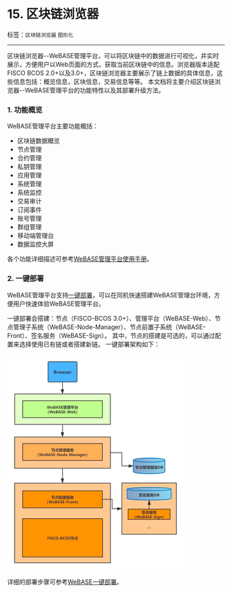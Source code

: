 # 15. 区块链浏览器
标签：``区块链浏览器`` ``图形化``

------

区块链浏览器--WeBASE管理平台，可以将区块链中的数据进行可视化，并实时展示，方便用户以Web页面的方式，获取当前区块链中的信息。浏览器版本适配FISCO BCOS 2.0+以及3.0+，区块链浏览器主要展示了链上数据的具体信息，这些信息包括：概览信息，区块信息，交易信息等等。
本文档将主要介绍区块链浏览器--WeBASE管理平台的功能特性以及其部署升级方法。

### 1. 功能概览
WeBASE管理平台主要功能概括：
- 区块链数据概览
- 节点管理
- 合约管理
- 私钥管理
- 应用管理
- 系统管理
- 系统监控
- 交易审计 
- 订阅事件
- 账号管理
- 群组管理
- 移动端管理台
- 数据监控大屏

各个功能详细描述可参考[WeBASE管理平台使用手册](https://webasedoc.readthedocs.io/zh_CN/latest/docs/WeBASE-Console-Suit/index.html)。

### 2. 一键部署
WeBASE管理平台支持[一键部署](https://webasedoc.readthedocs.io/zh_CN/lab-dev/docs/WeBASE/install.html)，可以在同机快速搭建WeBASE管理台环境，方便用户快速体验WeBASE管理平台。

一键部署会搭建：节点（FISCO-BCOS 3.0+）、管理平台（WeBASE-Web）、节点管理子系统（WeBASE-Node-Manager）、节点前置子系统（WeBASE-Front）、签名服务（WeBASE-Sign）。
其中，节点的搭建是可选的，可以通过配置来选择使用已有链或者搭建新链。
一键部署架构如下：

![](../../images/webase/img.png)

详细的部署步骤可参考[WeBASE一键部署](https://webasedoc.readthedocs.io/zh_CN/lab-dev/docs/WeBASE/install.html)。